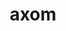 ---
title: "axom"
layout: cache
categories: [package, develop]
meta: {"compilers": ["gcc@11.4.0", "gcc@7.5.0", "intel-oneapi-compilers@2025.1.0"], "num_specs": 94, "num_specs_by_stack": {"e4s": 46, "e4s-neoverse-v2": 15, "e4s-oneapi": 15, "radiuss": 18, "root": 94}, "oss": ["ubuntu18.04", "ubuntu22.04"], "platforms": ["linux"], "stacks": ["e4s", "e4s-neoverse-v2", "e4s-oneapi", "radiuss", "root"], "targets": ["neoverse_v2", "x86_64_v3"], "versions": ["0.10.1"]}
spec_details: [{"compiler": "gcc@7.5.0", "hash": "2fbehtd3fjibqlqtqqp4s4givk77ij2x", "os": "ubuntu18.04", "platform": "linux", "size": "-", "stacks": ["radiuss", "root"], "target": "x86_64_v3", "variants": ["build_system=cmake", "build_type=Release", "+cpp14", "~cuda", "~devtools", "+examples", "+fortran", "generator=make", "+hdf5", "~ipo", "+lua", "~mfem", "+mpi", "~opencascade", "+openmp", "~python", "+raja", "~rocm", "~scr", "+shared", "+tools", "+umpire"], "versions": ["0.10.1"]}, {"compiler": "gcc@7.5.0", "hash": "2mnu3qfjfkk7643oet47jarvqta6ah3r", "os": "ubuntu18.04", "platform": "linux", "size": "-", "stacks": ["radiuss", "root"], "target": "x86_64_v3", "variants": ["build_system=cmake", "build_type=Release", "+cpp14", "~cuda", "~devtools", "+examples", "+fortran", "generator=make", "+hdf5", "~ipo", "+lua", "~mfem", "+mpi", "~opencascade", "+openmp", "~python", "+raja", "~rocm", "~scr", "+shared", "+tools", "+umpire"], "versions": ["0.10.1"]}, {"compiler": "intel-oneapi-compilers@2025.1.0", "hash": "34vjflmdilax7ruujkn27qe2frusowxw", "os": "ubuntu22.04", "platform": "linux", "size": "-", "stacks": ["e4s-oneapi", "root"], "target": "x86_64_v3", "variants": ["build_system=cmake", "build_type=Release", "+cpp14", "~cuda", "~devtools", "+examples", "+fortran", "generator=make", "+hdf5", "~ipo", "+lua", "~mfem", "+mpi", "~opencascade", "+openmp", "~python", "+raja", "~rocm", "~scr", "+shared", "+tools", "+umpire"], "versions": ["0.10.1"]}, {"compiler": "gcc@11.4.0", "hash": "3cgirwonxssx3fw6sltgodnuazgeouks", "os": "ubuntu22.04", "platform": "linux", "size": "-", "stacks": ["e4s-neoverse-v2", "root"], "target": "neoverse_v2", "variants": ["build_system=cmake", "build_type=Release", "+cpp14", "~cuda", "~devtools", "+examples", "+fortran", "generator=make", "+hdf5", "~ipo", "+lua", "~mfem", "+mpi", "~opencascade", "+openmp", "~python", "+raja", "~rocm", "~scr", "+shared", "+tools", "+umpire"], "versions": ["0.10.1"]}, {"compiler": "gcc@11.4.0", "hash": "3ewhjcj6u4cnxtkniowahafwhtxooa4i", "os": "ubuntu22.04", "platform": "linux", "size": "-", "stacks": ["e4s-neoverse-v2", "root"], "target": "neoverse_v2", "variants": ["build_system=cmake", "build_type=Release", "+cpp14", "~cuda", "~devtools", "+examples", "+fortran", "generator=make", "+hdf5", "~ipo", "+lua", "~mfem", "+mpi", "~opencascade", "+openmp", "~python", "+raja", "~rocm", "~scr", "+shared", "+tools", "+umpire"], "versions": ["0.10.1"]}, {"compiler": "gcc@11.4.0", "hash": "3haoyfs636tdbbqncicfwhu4e53s7rpd", "os": "ubuntu22.04", "platform": "linux", "size": "-", "stacks": ["e4s", "root"], "target": "x86_64_v3", "variants": ["build_system=cmake", "build_type=Release", "+cpp14", "+cuda", "cuda_arch:=80", "~devtools", "+examples", "+fortran", "generator=make", "+hdf5", "~ipo", "+lua", "~mfem", "+mpi", "~opencascade", "+openmp", "~python", "+raja", "~rocm", "~scr", "+shared", "+tools", "+umpire"], "versions": ["0.10.1"]}, {"compiler": "gcc@11.4.0", "hash": "3o5qbqqx7nrjuu72bhv46srapq2ivnuh", "os": "ubuntu22.04", "platform": "linux", "size": "-", "stacks": ["e4s", "root"], "target": "x86_64_v3", "variants": ["build_system=cmake", "build_type=Release", "+cpp14", "+cuda", "cuda_arch:=80", "~devtools", "+examples", "+fortran", "generator=make", "+hdf5", "~ipo", "+lua", "~mfem", "+mpi", "~opencascade", "+openmp", "~python", "+raja", "~rocm", "~scr", "+shared", "+tools", "+umpire"], "versions": ["0.10.1"]}, {"compiler": "intel-oneapi-compilers@2025.1.0", "hash": "47mrd6cwfoypnurlscr35kxsxeqpn25r", "os": "ubuntu22.04", "platform": "linux", "size": "-", "stacks": ["e4s-oneapi", "root"], "target": "x86_64_v3", "variants": ["build_system=cmake", "build_type=Release", "+cpp14", "~cuda", "~devtools", "+examples", "+fortran", "generator=make", "+hdf5", "~ipo", "+lua", "~mfem", "+mpi", "~opencascade", "+openmp", "~python", "+raja", "~rocm", "~scr", "+shared", "+tools", "+umpire"], "versions": ["0.10.1"]}, {"compiler": "gcc@11.4.0", "hash": "4dfcmhmthksqmoxe6n5bezpzhhvfcevz", "os": "ubuntu22.04", "platform": "linux", "size": "-", "stacks": ["e4s", "root"], "target": "x86_64_v3", "variants": ["build_system=cmake", "build_type=Release", "+cpp14", "~cuda", "~devtools", "+examples", "+fortran", "generator=make", "+hdf5", "~ipo", "+lua", "~mfem", "+mpi", "~opencascade", "+openmp", "~python", "+raja", "~rocm", "~scr", "+shared", "+tools", "+umpire"], "versions": ["0.10.1"]}, {"compiler": "gcc@11.4.0", "hash": "4uz6g2uumshon25h7dmktwnnbxqov262", "os": "ubuntu22.04", "platform": "linux", "size": "-", "stacks": ["e4s-neoverse-v2", "root"], "target": "neoverse_v2", "variants": ["build_system=cmake", "build_type=Release", "+cpp14", "~cuda", "~devtools", "+examples", "+fortran", "generator=make", "+hdf5", "~ipo", "+lua", "~mfem", "+mpi", "~opencascade", "+openmp", "~python", "+raja", "~rocm", "~scr", "+shared", "+tools", "+umpire"], "versions": ["0.10.1"]}, {"compiler": "gcc@11.4.0", "hash": "4ypyjgr6mocgnnunetj5xhkd2h2ibef3", "os": "ubuntu22.04", "platform": "linux", "size": "-", "stacks": ["e4s", "root"], "target": "x86_64_v3", "variants": ["build_system=cmake", "build_type=Release", "+cpp14", "~cuda", "~devtools", "+examples", "+fortran", "generator=make", "+hdf5", "~ipo", "+lua", "~mfem", "+mpi", "~opencascade", "+openmp", "~python", "+raja", "~rocm", "~scr", "+shared", "+tools", "+umpire"], "versions": ["0.10.1"]}, {"compiler": "intel-oneapi-compilers@2025.1.0", "hash": "56vvs4q2k545orpfdvr2vlnjc4gc4uhk", "os": "ubuntu22.04", "platform": "linux", "size": "-", "stacks": ["e4s-oneapi", "root"], "target": "x86_64_v3", "variants": ["build_system=cmake", "build_type=Release", "+cpp14", "~cuda", "~devtools", "+examples", "+fortran", "generator=make", "+hdf5", "~ipo", "+lua", "~mfem", "+mpi", "~opencascade", "+openmp", "~python", "+raja", "~rocm", "~scr", "+shared", "+tools", "+umpire"], "versions": ["0.10.1"]}, {"compiler": "intel-oneapi-compilers@2025.1.0", "hash": "5ce2vreaspj2qotkhsohxfsejwibdhws", "os": "ubuntu22.04", "platform": "linux", "size": "-", "stacks": ["e4s-oneapi", "root"], "target": "x86_64_v3", "variants": ["build_system=cmake", "build_type=Release", "+cpp14", "~cuda", "~devtools", "+examples", "+fortran", "generator=make", "+hdf5", "~ipo", "+lua", "~mfem", "+mpi", "~opencascade", "+openmp", "~python", "+raja", "~rocm", "~scr", "+shared", "+tools", "+umpire"], "versions": ["0.10.1"]}, {"compiler": "gcc@7.5.0", "hash": "65p7owwf57j3cbexdcyfqugjipvsmrfp", "os": "ubuntu18.04", "platform": "linux", "size": "-", "stacks": ["radiuss", "root"], "target": "x86_64_v3", "variants": ["build_system=cmake", "build_type=Release", "+cpp14", "~cuda", "~devtools", "+examples", "+fortran", "generator=make", "+hdf5", "~ipo", "+lua", "~mfem", "+mpi", "~opencascade", "+openmp", "~python", "+raja", "~rocm", "~scr", "+shared", "+tools", "+umpire"], "versions": ["0.10.1"]}, {"compiler": "gcc@11.4.0", "hash": "6dxjbrwbt34fokltcq27nw64sqfjjlv3", "os": "ubuntu22.04", "platform": "linux", "size": "-", "stacks": ["e4s", "root"], "target": "x86_64_v3", "variants": ["build_system=cmake", "build_type=Release", "+cpp14", "+cuda", "cuda_arch:=80", "~devtools", "+examples", "+fortran", "generator=make", "+hdf5", "~ipo", "+lua", "~mfem", "+mpi", "~opencascade", "+openmp", "~python", "+raja", "~rocm", "~scr", "+shared", "+tools", "+umpire"], "versions": ["0.10.1"]}, {"compiler": "gcc@11.4.0", "hash": "7bislxcbmxtexzwmjgknkesirqpahgov", "os": "ubuntu22.04", "platform": "linux", "size": "-", "stacks": ["e4s", "root"], "target": "x86_64_v3", "variants": ["build_system=cmake", "build_type=Release", "+cpp14", "+cuda", "cuda_arch:=90", "~devtools", "+examples", "+fortran", "generator=make", "+hdf5", "~ipo", "+lua", "~mfem", "+mpi", "~opencascade", "+openmp", "~python", "+raja", "~rocm", "~scr", "+shared", "+tools", "+umpire"], "versions": ["0.10.1"]}, {"compiler": "intel-oneapi-compilers@2025.1.0", "hash": "7br2jgc6r4euusjrs2cjqcq22swkhsbc", "os": "ubuntu22.04", "platform": "linux", "size": "-", "stacks": ["e4s-oneapi", "root"], "target": "x86_64_v3", "variants": ["build_system=cmake", "build_type=Release", "+cpp14", "~cuda", "~devtools", "+examples", "+fortran", "generator=make", "+hdf5", "~ipo", "+lua", "~mfem", "+mpi", "~opencascade", "+openmp", "~python", "+raja", "~rocm", "~scr", "+shared", "+tools", "+umpire"], "versions": ["0.10.1"]}, {"compiler": "gcc@11.4.0", "hash": "7wreugvkq2eetpthjrvwnjlnrb62k6sh", "os": "ubuntu22.04", "platform": "linux", "size": "-", "stacks": ["e4s", "root"], "target": "x86_64_v3", "variants": ["build_system=cmake", "build_type=Release", "+cpp14", "+cuda", "cuda_arch:=90", "~devtools", "+examples", "+fortran", "generator=make", "+hdf5", "~ipo", "+lua", "~mfem", "+mpi", "~opencascade", "+openmp", "~python", "+raja", "~rocm", "~scr", "+shared", "+tools", "+umpire"], "versions": ["0.10.1"]}, {"compiler": "gcc@11.4.0", "hash": "adchzr6eyjyv6wj6sv4n4pide2mzrs35", "os": "ubuntu22.04", "platform": "linux", "size": "-", "stacks": ["e4s", "root"], "target": "x86_64_v3", "variants": ["build_system=cmake", "build_type=Release", "+cpp14", "+cuda", "cuda_arch:=90", "~devtools", "+examples", "+fortran", "generator=make", "+hdf5", "~ipo", "+lua", "~mfem", "+mpi", "~opencascade", "+openmp", "~python", "+raja", "~rocm", "~scr", "+shared", "+tools", "+umpire"], "versions": ["0.10.1"]}, {"compiler": "intel-oneapi-compilers@2025.1.0", "hash": "ajqeh2l2qw3fmbw7xwtqjou65swx3epc", "os": "ubuntu22.04", "platform": "linux", "size": "-", "stacks": ["e4s-oneapi", "root"], "target": "x86_64_v3", "variants": ["build_system=cmake", "build_type=Release", "+cpp14", "~cuda", "~devtools", "+examples", "+fortran", "generator=make", "+hdf5", "~ipo", "+lua", "~mfem", "+mpi", "~opencascade", "+openmp", "~python", "+raja", "~rocm", "~scr", "+shared", "+tools", "+umpire"], "versions": ["0.10.1"]}, {"compiler": "gcc@11.4.0", "hash": "amwbli7mtvdfo7zpssw2ptzfvkuncdce", "os": "ubuntu22.04", "platform": "linux", "size": "-", "stacks": ["e4s", "root"], "target": "x86_64_v3", "variants": ["build_system=cmake", "build_type=Release", "+cpp14", "+cuda", "cuda_arch:=80", "~devtools", "+examples", "+fortran", "generator=make", "+hdf5", "~ipo", "+lua", "~mfem", "+mpi", "~opencascade", "+openmp", "~python", "+raja", "~rocm", "~scr", "+shared", "+tools", "+umpire"], "versions": ["0.10.1"]}, {"compiler": "gcc@7.5.0", "hash": "aprzriecfmx5qqp5vllu6khasyb6wuam", "os": "ubuntu18.04", "platform": "linux", "size": "-", "stacks": ["radiuss", "root"], "target": "x86_64_v3", "variants": ["build_system=cmake", "build_type=Release", "+cpp14", "~cuda", "~devtools", "+examples", "+fortran", "generator=make", "+hdf5", "~ipo", "+lua", "~mfem", "+mpi", "~opencascade", "+openmp", "~python", "+raja", "~rocm", "~scr", "+shared", "+tools", "+umpire"], "versions": ["0.10.1"]}, {"compiler": "gcc@11.4.0", "hash": "b234mcjsup6iijq3nkapdfradkgoj5bn", "os": "ubuntu22.04", "platform": "linux", "size": "-", "stacks": ["e4s", "root"], "target": "x86_64_v3", "variants": ["build_system=cmake", "build_type=Release", "+cpp14", "+cuda", "cuda_arch:=80", "~devtools", "+examples", "+fortran", "generator=make", "+hdf5", "~ipo", "+lua", "~mfem", "+mpi", "~opencascade", "+openmp", "~python", "+raja", "~rocm", "~scr", "+shared", "+tools", "+umpire"], "versions": ["0.10.1"]}, {"compiler": "intel-oneapi-compilers@2025.1.0", "hash": "c2axygbjdh7qpzn2bivpojwmh2nwaaaq", "os": "ubuntu22.04", "platform": "linux", "size": "-", "stacks": ["e4s-oneapi", "root"], "target": "x86_64_v3", "variants": ["build_system=cmake", "build_type=Release", "+cpp14", "~cuda", "~devtools", "+examples", "+fortran", "generator=make", "+hdf5", "~ipo", "+lua", "~mfem", "+mpi", "~opencascade", "+openmp", "~python", "+raja", "~rocm", "~scr", "+shared", "+tools", "+umpire"], "versions": ["0.10.1"]}, {"compiler": "gcc@11.4.0", "hash": "c2fmwgitqa24wo4mo4tkn6r7q54zhfib", "os": "ubuntu22.04", "platform": "linux", "size": "-", "stacks": ["e4s-neoverse-v2", "root"], "target": "neoverse_v2", "variants": ["build_system=cmake", "build_type=Release", "+cpp14", "~cuda", "~devtools", "+examples", "+fortran", "generator=make", "+hdf5", "~ipo", "+lua", "~mfem", "+mpi", "~opencascade", "+openmp", "~python", "+raja", "~rocm", "~scr", "+shared", "+tools", "+umpire"], "versions": ["0.10.1"]}, {"compiler": "gcc@7.5.0", "hash": "cta7gmhlbxlv2gxnywiok7l7md4tf6sc", "os": "ubuntu18.04", "platform": "linux", "size": "-", "stacks": ["radiuss", "root"], "target": "x86_64_v3", "variants": ["build_system=cmake", "build_type=Release", "+cpp14", "~cuda", "~devtools", "+examples", "+fortran", "generator=make", "+hdf5", "~ipo", "+lua", "~mfem", "+mpi", "~opencascade", "+openmp", "~python", "+raja", "~rocm", "~scr", "+shared", "+tools", "+umpire"], "versions": ["0.10.1"]}, {"compiler": "intel-oneapi-compilers@2025.1.0", "hash": "cxohjskff2sd7x7n2so2iyuu2g6lnsrc", "os": "ubuntu22.04", "platform": "linux", "size": "-", "stacks": ["e4s-oneapi", "root"], "target": "x86_64_v3", "variants": ["build_system=cmake", "build_type=Release", "+cpp14", "~cuda", "~devtools", "+examples", "+fortran", "generator=make", "+hdf5", "~ipo", "+lua", "~mfem", "+mpi", "~opencascade", "+openmp", "~python", "+raja", "~rocm", "~scr", "+shared", "+tools", "+umpire"], "versions": ["0.10.1"]}, {"compiler": "gcc@11.4.0", "hash": "dn76s3ekppolu3pzunu2slm3whx3wwgz", "os": "ubuntu22.04", "platform": "linux", "size": "-", "stacks": ["e4s-neoverse-v2", "root"], "target": "neoverse_v2", "variants": ["build_system=cmake", "build_type=Release", "+cpp14", "~cuda", "~devtools", "+examples", "+fortran", "generator=make", "+hdf5", "~ipo", "+lua", "~mfem", "+mpi", "~opencascade", "+openmp", "~python", "+raja", "~rocm", "~scr", "+shared", "+tools", "+umpire"], "versions": ["0.10.1"]}, {"compiler": "intel-oneapi-compilers@2025.1.0", "hash": "eafysiv6ennfnxbgsq3es5ieqxjsope6", "os": "ubuntu22.04", "platform": "linux", "size": "-", "stacks": ["e4s-oneapi", "root"], "target": "x86_64_v3", "variants": ["build_system=cmake", "build_type=Release", "+cpp14", "~cuda", "~devtools", "+examples", "+fortran", "generator=make", "+hdf5", "~ipo", "+lua", "~mfem", "+mpi", "~opencascade", "+openmp", "~python", "+raja", "~rocm", "~scr", "+shared", "+tools", "+umpire"], "versions": ["0.10.1"]}, {"compiler": "gcc@11.4.0", "hash": "ee4n2hbevcmrqgkgqycrdxpyevjsdfyc", "os": "ubuntu22.04", "platform": "linux", "size": "-", "stacks": ["e4s", "root"], "target": "x86_64_v3", "variants": ["build_system=cmake", "build_type=Release", "+cpp14", "+cuda", "cuda_arch:=80", "~devtools", "+examples", "+fortran", "generator=make", "+hdf5", "~ipo", "+lua", "~mfem", "+mpi", "~opencascade", "+openmp", "~python", "+raja", "~rocm", "~scr", "+shared", "+tools", "+umpire"], "versions": ["0.10.1"]}, {"compiler": "gcc@11.4.0", "hash": "efcd43b256w4l4nwdajbx7oxy32kn33f", "os": "ubuntu22.04", "platform": "linux", "size": "-", "stacks": ["e4s-neoverse-v2", "root"], "target": "neoverse_v2", "variants": ["build_system=cmake", "build_type=Release", "+cpp14", "~cuda", "~devtools", "+examples", "+fortran", "generator=make", "+hdf5", "~ipo", "+lua", "~mfem", "+mpi", "~opencascade", "+openmp", "~python", "+raja", "~rocm", "~scr", "+shared", "+tools", "+umpire"], "versions": ["0.10.1"]}, {"compiler": "gcc@11.4.0", "hash": "eiepuddl3xmjry2pst25fl24spussone", "os": "ubuntu22.04", "platform": "linux", "size": "-", "stacks": ["e4s", "root"], "target": "x86_64_v3", "variants": ["build_system=cmake", "build_type=Release", "+cpp14", "+cuda", "cuda_arch:=90", "~devtools", "+examples", "+fortran", "generator=make", "+hdf5", "~ipo", "+lua", "~mfem", "+mpi", "~opencascade", "+openmp", "~python", "+raja", "~rocm", "~scr", "+shared", "+tools", "+umpire"], "versions": ["0.10.1"]}, {"compiler": "gcc@11.4.0", "hash": "ev5jaewuyzmfomkkuatnpwzxj2hxsdnn", "os": "ubuntu22.04", "platform": "linux", "size": "-", "stacks": ["e4s", "root"], "target": "x86_64_v3", "variants": ["build_system=cmake", "build_type=Release", "+cpp14", "+cuda", "cuda_arch:=80", "~devtools", "+examples", "+fortran", "generator=make", "+hdf5", "~ipo", "+lua", "~mfem", "+mpi", "~opencascade", "+openmp", "~python", "+raja", "~rocm", "~scr", "+shared", "+tools", "+umpire"], "versions": ["0.10.1"]}, {"compiler": "gcc@11.4.0", "hash": "ez6xxxvym2gmqly3opvrpxzolmb5yh6b", "os": "ubuntu22.04", "platform": "linux", "size": "-", "stacks": ["e4s", "root"], "target": "x86_64_v3", "variants": ["build_system=cmake", "build_type=Release", "+cpp14", "~cuda", "~devtools", "+examples", "+fortran", "generator=make", "+hdf5", "~ipo", "+lua", "~mfem", "+mpi", "~opencascade", "+openmp", "~python", "+raja", "~rocm", "~scr", "+shared", "+tools", "+umpire"], "versions": ["0.10.1"]}, {"compiler": "gcc@7.5.0", "hash": "fc3p5xwjiwbyk6gtkdjjfkco3ixxxrkn", "os": "ubuntu18.04", "platform": "linux", "size": "-", "stacks": ["radiuss", "root"], "target": "x86_64_v3", "variants": ["build_system=cmake", "build_type=Release", "+cpp14", "~cuda", "~devtools", "+examples", "+fortran", "generator=make", "+hdf5", "~ipo", "+lua", "~mfem", "+mpi", "~opencascade", "+openmp", "~python", "+raja", "~rocm", "~scr", "+shared", "+tools", "+umpire"], "versions": ["0.10.1"]}, {"compiler": "gcc@11.4.0", "hash": "fkwuveuxu4krcerxcgstx77rbryfcb2j", "os": "ubuntu22.04", "platform": "linux", "size": "-", "stacks": ["e4s", "root"], "target": "x86_64_v3", "variants": ["build_system=cmake", "build_type=Release", "+cpp14", "~cuda", "~devtools", "+examples", "+fortran", "generator=make", "+hdf5", "~ipo", "+lua", "~mfem", "+mpi", "~opencascade", "+openmp", "~python", "+raja", "~rocm", "~scr", "+shared", "+tools", "+umpire"], "versions": ["0.10.1"]}, {"compiler": "gcc@11.4.0", "hash": "fwo3hpykthoqsff3ji2xeydstaw7nw67", "os": "ubuntu22.04", "platform": "linux", "size": "-", "stacks": ["e4s", "root"], "target": "x86_64_v3", "variants": ["build_system=cmake", "build_type=Release", "+cpp14", "+cuda", "cuda_arch:=90", "~devtools", "+examples", "+fortran", "generator=make", "+hdf5", "~ipo", "+lua", "~mfem", "+mpi", "~opencascade", "+openmp", "~python", "+raja", "~rocm", "~scr", "+shared", "+tools", "+umpire"], "versions": ["0.10.1"]}, {"compiler": "gcc@11.4.0", "hash": "fwzevgamponctaee3vsypyiziiofv7xj", "os": "ubuntu22.04", "platform": "linux", "size": "-", "stacks": ["e4s", "root"], "target": "x86_64_v3", "variants": ["build_system=cmake", "build_type=Release", "+cpp14", "~cuda", "~devtools", "+examples", "+fortran", "generator=make", "+hdf5", "~ipo", "+lua", "~mfem", "+mpi", "~opencascade", "+openmp", "~python", "+raja", "~rocm", "~scr", "+shared", "+tools", "+umpire"], "versions": ["0.10.1"]}, {"compiler": "gcc@11.4.0", "hash": "garh7npkdxv6upcqjv7o2tnij6ugyuuu", "os": "ubuntu22.04", "platform": "linux", "size": "-", "stacks": ["e4s", "root"], "target": "x86_64_v3", "variants": ["build_system=cmake", "build_type=Release", "+cpp14", "+cuda", "cuda_arch:=80", "~devtools", "+examples", "+fortran", "generator=make", "+hdf5", "~ipo", "+lua", "~mfem", "+mpi", "~opencascade", "+openmp", "~python", "+raja", "~rocm", "~scr", "+shared", "+tools", "+umpire"], "versions": ["0.10.1"]}, {"compiler": "gcc@11.4.0", "hash": "gbcvjz62p36xf5fhkwtkczhcccderyuh", "os": "ubuntu22.04", "platform": "linux", "size": "-", "stacks": ["e4s", "root"], "target": "x86_64_v3", "variants": ["build_system=cmake", "build_type=Release", "+cpp14", "+cuda", "cuda_arch:=80", "~devtools", "+examples", "+fortran", "generator=make", "+hdf5", "~ipo", "+lua", "~mfem", "+mpi", "~opencascade", "+openmp", "~python", "+raja", "~rocm", "~scr", "+shared", "+tools", "+umpire"], "versions": ["0.10.1"]}, {"compiler": "intel-oneapi-compilers@2025.1.0", "hash": "gd2qkfcxdp7an7jbwug4v2bhlq7tjzqt", "os": "ubuntu22.04", "platform": "linux", "size": "-", "stacks": ["e4s-oneapi", "root"], "target": "x86_64_v3", "variants": ["build_system=cmake", "build_type=Release", "+cpp14", "~cuda", "~devtools", "+examples", "+fortran", "generator=make", "+hdf5", "~ipo", "+lua", "~mfem", "+mpi", "~opencascade", "+openmp", "~python", "+raja", "~rocm", "~scr", "+shared", "+tools", "+umpire"], "versions": ["0.10.1"]}, {"compiler": "gcc@7.5.0", "hash": "h2sp27m3nxvpjjft726xhlmdiqzzk4lv", "os": "ubuntu18.04", "platform": "linux", "size": "-", "stacks": ["radiuss", "root"], "target": "x86_64_v3", "variants": ["build_system=cmake", "build_type=Release", "+cpp14", "~cuda", "~devtools", "+examples", "+fortran", "generator=make", "+hdf5", "~ipo", "+lua", "~mfem", "+mpi", "~opencascade", "+openmp", "~python", "+raja", "~rocm", "~scr", "+shared", "+tools", "+umpire"], "versions": ["0.10.1"]}, {"compiler": "gcc@11.4.0", "hash": "h6vjnc5vupjo5b3xfyeuttlw5ediwnyb", "os": "ubuntu22.04", "platform": "linux", "size": "-", "stacks": ["e4s", "root"], "target": "x86_64_v3", "variants": ["build_system=cmake", "build_type=Release", "+cpp14", "+cuda", "cuda_arch:=80", "~devtools", "+examples", "+fortran", "generator=make", "+hdf5", "~ipo", "+lua", "~mfem", "+mpi", "~opencascade", "+openmp", "~python", "+raja", "~rocm", "~scr", "+shared", "+tools", "+umpire"], "versions": ["0.10.1"]}, {"compiler": "gcc@11.4.0", "hash": "hblw5l4pjvt6ovmrvhysun7xdkysigkv", "os": "ubuntu22.04", "platform": "linux", "size": "-", "stacks": ["e4s", "root"], "target": "x86_64_v3", "variants": ["build_system=cmake", "build_type=Release", "+cpp14", "~cuda", "~devtools", "+examples", "+fortran", "generator=make", "+hdf5", "~ipo", "+lua", "~mfem", "+mpi", "~opencascade", "+openmp", "~python", "+raja", "~rocm", "~scr", "+shared", "+tools", "+umpire"], "versions": ["0.10.1"]}, {"compiler": "gcc@11.4.0", "hash": "ir2r6csgcyrcnlmgpv3x774xbv2qksqj", "os": "ubuntu22.04", "platform": "linux", "size": "-", "stacks": ["e4s", "root"], "target": "x86_64_v3", "variants": ["build_system=cmake", "build_type=Release", "+cpp14", "+cuda", "cuda_arch:=90", "~devtools", "+examples", "+fortran", "generator=make", "+hdf5", "~ipo", "+lua", "~mfem", "+mpi", "~opencascade", "+openmp", "~python", "+raja", "~rocm", "~scr", "+shared", "+tools", "+umpire"], "versions": ["0.10.1"]}, {"compiler": "gcc@11.4.0", "hash": "isvxw52iowsnz2fbnsu7vp6sjggldry3", "os": "ubuntu22.04", "platform": "linux", "size": "-", "stacks": ["e4s-neoverse-v2", "root"], "target": "neoverse_v2", "variants": ["build_system=cmake", "build_type=Release", "+cpp14", "~cuda", "~devtools", "+examples", "+fortran", "generator=make", "+hdf5", "~ipo", "+lua", "~mfem", "+mpi", "~opencascade", "+openmp", "~python", "+raja", "~rocm", "~scr", "+shared", "+tools", "+umpire"], "versions": ["0.10.1"]}, {"compiler": "gcc@7.5.0", "hash": "j3hepz33n4mbm6wzg4uawdkj3fcd3nfh", "os": "ubuntu18.04", "platform": "linux", "size": "-", "stacks": ["radiuss", "root"], "target": "x86_64_v3", "variants": ["build_system=cmake", "build_type=Release", "+cpp14", "~cuda", "~devtools", "+examples", "+fortran", "generator=make", "+hdf5", "~ipo", "+lua", "~mfem", "+mpi", "~opencascade", "+openmp", "~python", "+raja", "~rocm", "~scr", "+shared", "+tools", "+umpire"], "versions": ["0.10.1"]}, {"compiler": "gcc@11.4.0", "hash": "jcigztok5bzrxtifok3idautdbs33srb", "os": "ubuntu22.04", "platform": "linux", "size": "-", "stacks": ["e4s", "root"], "target": "x86_64_v3", "variants": ["build_system=cmake", "build_type=Release", "+cpp14", "+cuda", "cuda_arch:=90", "~devtools", "+examples", "+fortran", "generator=make", "+hdf5", "~ipo", "+lua", "~mfem", "+mpi", "~opencascade", "+openmp", "~python", "+raja", "~rocm", "~scr", "+shared", "+tools", "+umpire"], "versions": ["0.10.1"]}, {"compiler": "gcc@7.5.0", "hash": "kjeoeulhf6bxboqc3xbdg7bi6qpy36rk", "os": "ubuntu18.04", "platform": "linux", "size": "-", "stacks": ["radiuss", "root"], "target": "x86_64_v3", "variants": ["build_system=cmake", "build_type=Release", "+cpp14", "~cuda", "~devtools", "+examples", "+fortran", "generator=make", "+hdf5", "~ipo", "+lua", "~mfem", "+mpi", "~opencascade", "+openmp", "~python", "+raja", "~rocm", "~scr", "+shared", "+tools", "+umpire"], "versions": ["0.10.1"]}, {"compiler": "gcc@11.4.0", "hash": "kpr6xgoj475fhnl37lhexxkhy23fikfn", "os": "ubuntu22.04", "platform": "linux", "size": "-", "stacks": ["e4s", "root"], "target": "x86_64_v3", "variants": ["build_system=cmake", "build_type=Release", "+cpp14", "~cuda", "~devtools", "+examples", "+fortran", "generator=make", "+hdf5", "~ipo", "+lua", "~mfem", "+mpi", "~opencascade", "+openmp", "~python", "+raja", "~rocm", "~scr", "+shared", "+tools", "+umpire"], "versions": ["0.10.1"]}, {"compiler": "gcc@11.4.0", "hash": "krwv54myjiaoyutspyy3tyhwsjjcsh5l", "os": "ubuntu22.04", "platform": "linux", "size": "-", "stacks": ["e4s", "root"], "target": "x86_64_v3", "variants": ["build_system=cmake", "build_type=Release", "+cpp14", "+cuda", "cuda_arch:=80", "~devtools", "+examples", "+fortran", "generator=make", "+hdf5", "~ipo", "+lua", "~mfem", "+mpi", "~opencascade", "+openmp", "~python", "+raja", "~rocm", "~scr", "+shared", "+tools", "+umpire"], "versions": ["0.10.1"]}, {"compiler": "gcc@7.5.0", "hash": "kw3olxzykitfpkwi2b7qi2rdmtsvshx4", "os": "ubuntu18.04", "platform": "linux", "size": "-", "stacks": ["radiuss", "root"], "target": "x86_64_v3", "variants": ["build_system=cmake", "build_type=Release", "+cpp14", "~cuda", "~devtools", "+examples", "+fortran", "generator=make", "+hdf5", "~ipo", "+lua", "~mfem", "+mpi", "~opencascade", "+openmp", "~python", "+raja", "~rocm", "~scr", "+shared", "+tools", "+umpire"], "versions": ["0.10.1"]}, {"compiler": "gcc@11.4.0", "hash": "ky2t2pbbsrd5eld46t2krt3ddybvbyfc", "os": "ubuntu22.04", "platform": "linux", "size": "-", "stacks": ["e4s", "root"], "target": "x86_64_v3", "variants": ["build_system=cmake", "build_type=Release", "+cpp14", "+cuda", "cuda_arch:=80", "~devtools", "+examples", "+fortran", "generator=make", "+hdf5", "~ipo", "+lua", "~mfem", "+mpi", "~opencascade", "+openmp", "~python", "+raja", "~rocm", "~scr", "+shared", "+tools", "+umpire"], "versions": ["0.10.1"]}, {"compiler": "gcc@7.5.0", "hash": "l7buts3k4tp7yc2vs62wt5bqltyl7dmi", "os": "ubuntu18.04", "platform": "linux", "size": "-", "stacks": ["radiuss", "root"], "target": "x86_64_v3", "variants": ["build_system=cmake", "build_type=Release", "+cpp14", "~cuda", "~devtools", "+examples", "+fortran", "generator=make", "+hdf5", "~ipo", "+lua", "~mfem", "+mpi", "~opencascade", "+openmp", "~python", "+raja", "~rocm", "~scr", "+shared", "+tools", "+umpire"], "versions": ["0.10.1"]}, {"compiler": "gcc@11.4.0", "hash": "let2hoebiltivwh3exksl5nrvwm674tn", "os": "ubuntu22.04", "platform": "linux", "size": "-", "stacks": ["e4s-neoverse-v2", "root"], "target": "neoverse_v2", "variants": ["build_system=cmake", "build_type=Release", "+cpp14", "~cuda", "~devtools", "+examples", "+fortran", "generator=make", "+hdf5", "~ipo", "+lua", "~mfem", "+mpi", "~opencascade", "+openmp", "~python", "+raja", "~rocm", "~scr", "+shared", "+tools", "+umpire"], "versions": ["0.10.1"]}, {"compiler": "intel-oneapi-compilers@2025.1.0", "hash": "mseeizi7wanxeu7vxeznciogxre4bhdf", "os": "ubuntu22.04", "platform": "linux", "size": "-", "stacks": ["e4s-oneapi", "root"], "target": "x86_64_v3", "variants": ["build_system=cmake", "build_type=Release", "+cpp14", "~cuda", "~devtools", "+examples", "+fortran", "generator=make", "+hdf5", "~ipo", "+lua", "~mfem", "+mpi", "~opencascade", "+openmp", "~python", "+raja", "~rocm", "~scr", "+shared", "+tools", "+umpire"], "versions": ["0.10.1"]}, {"compiler": "gcc@11.4.0", "hash": "mwvcpedlczgbqs5tuezbosothi2f7ec6", "os": "ubuntu22.04", "platform": "linux", "size": "-", "stacks": ["e4s", "root"], "target": "x86_64_v3", "variants": ["build_system=cmake", "build_type=Release", "+cpp14", "~cuda", "~devtools", "+examples", "+fortran", "generator=make", "+hdf5", "~ipo", "+lua", "~mfem", "+mpi", "~opencascade", "+openmp", "~python", "+raja", "~rocm", "~scr", "+shared", "+tools", "+umpire"], "versions": ["0.10.1"]}, {"compiler": "gcc@11.4.0", "hash": "nijfbwihxw4zfjorcot4bveykhwjzidi", "os": "ubuntu22.04", "platform": "linux", "size": "-", "stacks": ["e4s", "root"], "target": "x86_64_v3", "variants": ["build_system=cmake", "build_type=Release", "+cpp14", "~cuda", "~devtools", "+examples", "+fortran", "generator=make", "+hdf5", "~ipo", "+lua", "~mfem", "+mpi", "~opencascade", "+openmp", "~python", "+raja", "~rocm", "~scr", "+shared", "+tools", "+umpire"], "versions": ["0.10.1"]}, {"compiler": "gcc@11.4.0", "hash": "nnenlt6vz6zeezbm3f7vnbr2tqrybykc", "os": "ubuntu22.04", "platform": "linux", "size": "-", "stacks": ["e4s", "root"], "target": "x86_64_v3", "variants": ["build_system=cmake", "build_type=Release", "+cpp14", "~cuda", "~devtools", "+examples", "+fortran", "generator=make", "+hdf5", "~ipo", "+lua", "~mfem", "+mpi", "~opencascade", "+openmp", "~python", "+raja", "~rocm", "~scr", "+shared", "+tools", "+umpire"], "versions": ["0.10.1"]}, {"compiler": "gcc@7.5.0", "hash": "nvojcb7dpen5ppu72vtbc2vgf2qandem", "os": "ubuntu18.04", "platform": "linux", "size": "-", "stacks": ["radiuss", "root"], "target": "x86_64_v3", "variants": ["build_system=cmake", "build_type=Release", "+cpp14", "~cuda", "~devtools", "+examples", "+fortran", "generator=make", "+hdf5", "~ipo", "+lua", "~mfem", "+mpi", "~opencascade", "+openmp", "~python", "+raja", "~rocm", "~scr", "+shared", "+tools", "+umpire"], "versions": ["0.10.1"]}, {"compiler": "gcc@11.4.0", "hash": "ny5hmfxhil6x6mql5cinkg5oxjqm5ogl", "os": "ubuntu22.04", "platform": "linux", "size": "-", "stacks": ["e4s", "root"], "target": "x86_64_v3", "variants": ["build_system=cmake", "build_type=Release", "+cpp14", "+cuda", "cuda_arch:=90", "~devtools", "+examples", "+fortran", "generator=make", "+hdf5", "~ipo", "+lua", "~mfem", "+mpi", "~opencascade", "+openmp", "~python", "+raja", "~rocm", "~scr", "+shared", "+tools", "+umpire"], "versions": ["0.10.1"]}, {"compiler": "gcc@11.4.0", "hash": "orayeu7rxnsv6e7suiy3bcqfsnfctzf5", "os": "ubuntu22.04", "platform": "linux", "size": "-", "stacks": ["e4s", "root"], "target": "x86_64_v3", "variants": ["build_system=cmake", "build_type=Release", "+cpp14", "+cuda", "cuda_arch:=80", "~devtools", "+examples", "+fortran", "generator=make", "+hdf5", "~ipo", "+lua", "~mfem", "+mpi", "~opencascade", "+openmp", "~python", "+raja", "~rocm", "~scr", "+shared", "+tools", "+umpire"], "versions": ["0.10.1"]}, {"compiler": "gcc@11.4.0", "hash": "otd5bert5jrzlkkhxs6bxqg75y65ft3j", "os": "ubuntu22.04", "platform": "linux", "size": "-", "stacks": ["e4s", "root"], "target": "x86_64_v3", "variants": ["build_system=cmake", "build_type=Release", "+cpp14", "+cuda", "cuda_arch:=90", "~devtools", "+examples", "+fortran", "generator=make", "+hdf5", "~ipo", "+lua", "~mfem", "+mpi", "~opencascade", "+openmp", "~python", "+raja", "~rocm", "~scr", "+shared", "+tools", "+umpire"], "versions": ["0.10.1"]}, {"compiler": "gcc@11.4.0", "hash": "p4jgdrlhu7jkmhorimhfpvuekgtwldtn", "os": "ubuntu22.04", "platform": "linux", "size": "-", "stacks": ["e4s", "root"], "target": "x86_64_v3", "variants": ["build_system=cmake", "build_type=Release", "+cpp14", "+cuda", "cuda_arch:=90", "~devtools", "+examples", "+fortran", "generator=make", "+hdf5", "~ipo", "+lua", "~mfem", "+mpi", "~opencascade", "+openmp", "~python", "+raja", "~rocm", "~scr", "+shared", "+tools", "+umpire"], "versions": ["0.10.1"]}, {"compiler": "gcc@7.5.0", "hash": "p5xi4olyr5sgv2ycwcxdchumpsdx2kln", "os": "ubuntu18.04", "platform": "linux", "size": "-", "stacks": ["radiuss", "root"], "target": "x86_64_v3", "variants": ["build_system=cmake", "build_type=Release", "+cpp14", "~cuda", "~devtools", "+examples", "+fortran", "generator=make", "+hdf5", "~ipo", "+lua", "~mfem", "+mpi", "~opencascade", "+openmp", "~python", "+raja", "~rocm", "~scr", "+shared", "+tools", "+umpire"], "versions": ["0.10.1"]}, {"compiler": "gcc@11.4.0", "hash": "piahcelg7luvoj255bmgkbfnula5jwac", "os": "ubuntu22.04", "platform": "linux", "size": "-", "stacks": ["e4s", "root"], "target": "x86_64_v3", "variants": ["build_system=cmake", "build_type=Release", "+cpp14", "+cuda", "cuda_arch:=90", "~devtools", "+examples", "+fortran", "generator=make", "+hdf5", "~ipo", "+lua", "~mfem", "+mpi", "~opencascade", "+openmp", "~python", "+raja", "~rocm", "~scr", "+shared", "+tools", "+umpire"], "versions": ["0.10.1"]}, {"compiler": "gcc@11.4.0", "hash": "psorslzav4ypzsxiotccsmgpstxa6xca", "os": "ubuntu22.04", "platform": "linux", "size": "-", "stacks": ["e4s-neoverse-v2", "root"], "target": "neoverse_v2", "variants": ["build_system=cmake", "build_type=Release", "+cpp14", "~cuda", "~devtools", "+examples", "+fortran", "generator=make", "+hdf5", "~ipo", "+lua", "~mfem", "+mpi", "~opencascade", "+openmp", "~python", "+raja", "~rocm", "~scr", "+shared", "+tools", "+umpire"], "versions": ["0.10.1"]}, {"compiler": "gcc@11.4.0", "hash": "psss4g56pqfnwev7vhz6ojcjewvnlokq", "os": "ubuntu22.04", "platform": "linux", "size": "-", "stacks": ["e4s", "root"], "target": "x86_64_v3", "variants": ["build_system=cmake", "build_type=Release", "+cpp14", "+cuda", "cuda_arch:=90", "~devtools", "+examples", "+fortran", "generator=make", "+hdf5", "~ipo", "+lua", "~mfem", "+mpi", "~opencascade", "+openmp", "~python", "+raja", "~rocm", "~scr", "+shared", "+tools", "+umpire"], "versions": ["0.10.1"]}, {"compiler": "gcc@11.4.0", "hash": "qjpac3gpimj3oymabmik3dwiijjyontz", "os": "ubuntu22.04", "platform": "linux", "size": "-", "stacks": ["e4s", "root"], "target": "x86_64_v3", "variants": ["build_system=cmake", "build_type=Release", "+cpp14", "+cuda", "cuda_arch:=80", "~devtools", "+examples", "+fortran", "generator=make", "+hdf5", "~ipo", "+lua", "~mfem", "+mpi", "~opencascade", "+openmp", "~python", "+raja", "~rocm", "~scr", "+shared", "+tools", "+umpire"], "versions": ["0.10.1"]}, {"compiler": "gcc@11.4.0", "hash": "qm2yephah6ckcdt2owbdfscqxl75n5xh", "os": "ubuntu22.04", "platform": "linux", "size": "-", "stacks": ["e4s", "root"], "target": "x86_64_v3", "variants": ["build_system=cmake", "build_type=Release", "+cpp14", "+cuda", "cuda_arch:=90", "~devtools", "+examples", "+fortran", "generator=make", "+hdf5", "~ipo", "+lua", "~mfem", "+mpi", "~opencascade", "+openmp", "~python", "+raja", "~rocm", "~scr", "+shared", "+tools", "+umpire"], "versions": ["0.10.1"]}, {"compiler": "intel-oneapi-compilers@2025.1.0", "hash": "rhd34dc5mr4yrpds3kom62adhzpeyld6", "os": "ubuntu22.04", "platform": "linux", "size": "-", "stacks": ["e4s-oneapi", "root"], "target": "x86_64_v3", "variants": ["build_system=cmake", "build_type=Release", "+cpp14", "~cuda", "~devtools", "+examples", "+fortran", "generator=make", "+hdf5", "~ipo", "+lua", "~mfem", "+mpi", "~opencascade", "+openmp", "~python", "+raja", "~rocm", "~scr", "+shared", "+tools", "+umpire"], "versions": ["0.10.1"]}, {"compiler": "gcc@7.5.0", "hash": "rwxcqjrdpjx2h23jp54s772kgwc62g5g", "os": "ubuntu18.04", "platform": "linux", "size": "-", "stacks": ["radiuss", "root"], "target": "x86_64_v3", "variants": ["build_system=cmake", "build_type=Release", "+cpp14", "~cuda", "~devtools", "+examples", "+fortran", "generator=make", "+hdf5", "~ipo", "+lua", "~mfem", "+mpi", "~opencascade", "+openmp", "~python", "+raja", "~rocm", "~scr", "+shared", "+tools", "+umpire"], "versions": ["0.10.1"]}, {"compiler": "gcc@11.4.0", "hash": "ryakvairie3tqeozu7clmwuy5s4fuv5a", "os": "ubuntu22.04", "platform": "linux", "size": "-", "stacks": ["e4s-neoverse-v2", "root"], "target": "neoverse_v2", "variants": ["build_system=cmake", "build_type=Release", "+cpp14", "~cuda", "~devtools", "+examples", "+fortran", "generator=make", "+hdf5", "~ipo", "+lua", "~mfem", "+mpi", "~opencascade", "+openmp", "~python", "+raja", "~rocm", "~scr", "+shared", "+tools", "+umpire"], "versions": ["0.10.1"]}, {"compiler": "gcc@11.4.0", "hash": "skyqdf376tl3akc6wvoyfo7vhmok3pno", "os": "ubuntu22.04", "platform": "linux", "size": "-", "stacks": ["e4s", "root"], "target": "x86_64_v3", "variants": ["build_system=cmake", "build_type=Release", "+cpp14", "+cuda", "cuda_arch:=80", "~devtools", "+examples", "+fortran", "generator=make", "+hdf5", "~ipo", "+lua", "~mfem", "+mpi", "~opencascade", "+openmp", "~python", "+raja", "~rocm", "~scr", "+shared", "+tools", "+umpire"], "versions": ["0.10.1"]}, {"compiler": "gcc@7.5.0", "hash": "tc76tfscc4kchntxjx2tu4en6i6p3ffx", "os": "ubuntu18.04", "platform": "linux", "size": "-", "stacks": ["radiuss", "root"], "target": "x86_64_v3", "variants": ["build_system=cmake", "build_type=Release", "+cpp14", "~cuda", "~devtools", "+examples", "+fortran", "generator=make", "+hdf5", "~ipo", "+lua", "~mfem", "+mpi", "~opencascade", "+openmp", "~python", "+raja", "~rocm", "~scr", "+shared", "+tools", "+umpire"], "versions": ["0.10.1"]}, {"compiler": "gcc@11.4.0", "hash": "tixsmbhirp7kidjsze4s2jbouuoktjgz", "os": "ubuntu22.04", "platform": "linux", "size": "-", "stacks": ["e4s-neoverse-v2", "root"], "target": "neoverse_v2", "variants": ["build_system=cmake", "build_type=Release", "+cpp14", "~cuda", "~devtools", "+examples", "+fortran", "generator=make", "+hdf5", "~ipo", "+lua", "~mfem", "+mpi", "~opencascade", "+openmp", "~python", "+raja", "~rocm", "~scr", "+shared", "+tools", "+umpire"], "versions": ["0.10.1"]}, {"compiler": "gcc@11.4.0", "hash": "tpris5naakpaf7hrqvpu5vmbmmu2nenl", "os": "ubuntu22.04", "platform": "linux", "size": "-", "stacks": ["e4s-neoverse-v2", "root"], "target": "neoverse_v2", "variants": ["build_system=cmake", "build_type=Release", "+cpp14", "~cuda", "~devtools", "+examples", "+fortran", "generator=make", "+hdf5", "~ipo", "+lua", "~mfem", "+mpi", "~opencascade", "+openmp", "~python", "+raja", "~rocm", "~scr", "+shared", "+tools", "+umpire"], "versions": ["0.10.1"]}, {"compiler": "gcc@11.4.0", "hash": "u5uf3tm3yfxfulm3ufom4v5kuc5oczuy", "os": "ubuntu22.04", "platform": "linux", "size": "-", "stacks": ["e4s-neoverse-v2", "root"], "target": "neoverse_v2", "variants": ["build_system=cmake", "build_type=Release", "+cpp14", "~cuda", "~devtools", "+examples", "+fortran", "generator=make", "+hdf5", "~ipo", "+lua", "~mfem", "+mpi", "~opencascade", "+openmp", "~python", "+raja", "~rocm", "~scr", "+shared", "+tools", "+umpire"], "versions": ["0.10.1"]}, {"compiler": "gcc@11.4.0", "hash": "u7ot5iwdg4quwry3pg6hz27oirb3jr2i", "os": "ubuntu22.04", "platform": "linux", "size": "-", "stacks": ["e4s", "root"], "target": "x86_64_v3", "variants": ["build_system=cmake", "build_type=Release", "+cpp14", "~cuda", "~devtools", "+examples", "+fortran", "generator=make", "+hdf5", "~ipo", "+lua", "~mfem", "+mpi", "~opencascade", "+openmp", "~python", "+raja", "~rocm", "~scr", "+shared", "+tools", "+umpire"], "versions": ["0.10.1"]}, {"compiler": "gcc@11.4.0", "hash": "ug6u6urn2vvcxjvjms3i664iwbuft6ad", "os": "ubuntu22.04", "platform": "linux", "size": "-", "stacks": ["e4s", "root"], "target": "x86_64_v3", "variants": ["build_system=cmake", "build_type=Release", "+cpp14", "+cuda", "cuda_arch:=80", "~devtools", "+examples", "+fortran", "generator=make", "+hdf5", "~ipo", "+lua", "~mfem", "+mpi", "~opencascade", "+openmp", "~python", "+raja", "~rocm", "~scr", "+shared", "+tools", "+umpire"], "versions": ["0.10.1"]}, {"compiler": "gcc@11.4.0", "hash": "uk2gho6huetvg3uxpwacyaedb2wcafhw", "os": "ubuntu22.04", "platform": "linux", "size": "-", "stacks": ["e4s", "root"], "target": "x86_64_v3", "variants": ["build_system=cmake", "build_type=Release", "+cpp14", "~cuda", "~devtools", "+examples", "+fortran", "generator=make", "+hdf5", "~ipo", "+lua", "~mfem", "+mpi", "~opencascade", "+openmp", "~python", "+raja", "~rocm", "~scr", "+shared", "+tools", "+umpire"], "versions": ["0.10.1"]}, {"compiler": "intel-oneapi-compilers@2025.1.0", "hash": "uq4dhgde7444devvgsyn2tml2c5oest3", "os": "ubuntu22.04", "platform": "linux", "size": "-", "stacks": ["e4s-oneapi", "root"], "target": "x86_64_v3", "variants": ["build_system=cmake", "build_type=Release", "+cpp14", "~cuda", "~devtools", "+examples", "+fortran", "generator=make", "+hdf5", "~ipo", "+lua", "~mfem", "+mpi", "~opencascade", "+openmp", "~python", "+raja", "~rocm", "~scr", "+shared", "+tools", "+umpire"], "versions": ["0.10.1"]}, {"compiler": "gcc@11.4.0", "hash": "uvjimuxntdjzhxdmskakxttk5nzqysg3", "os": "ubuntu22.04", "platform": "linux", "size": "-", "stacks": ["e4s-neoverse-v2", "root"], "target": "neoverse_v2", "variants": ["build_system=cmake", "build_type=Release", "+cpp14", "~cuda", "~devtools", "+examples", "+fortran", "generator=make", "+hdf5", "~ipo", "+lua", "~mfem", "+mpi", "~opencascade", "+openmp", "~python", "+raja", "~rocm", "~scr", "+shared", "+tools", "+umpire"], "versions": ["0.10.1"]}, {"compiler": "gcc@11.4.0", "hash": "v3okfwtthstl2l35ia34set2z6dsy3ze", "os": "ubuntu22.04", "platform": "linux", "size": "-", "stacks": ["e4s-neoverse-v2", "root"], "target": "neoverse_v2", "variants": ["build_system=cmake", "build_type=Release", "+cpp14", "~cuda", "~devtools", "+examples", "+fortran", "generator=make", "+hdf5", "~ipo", "+lua", "~mfem", "+mpi", "~opencascade", "+openmp", "~python", "+raja", "~rocm", "~scr", "+shared", "+tools", "+umpire"], "versions": ["0.10.1"]}, {"compiler": "gcc@7.5.0", "hash": "valpvrsmvsmmxtey7byr2q7eeb6gny4m", "os": "ubuntu18.04", "platform": "linux", "size": "-", "stacks": ["radiuss", "root"], "target": "x86_64_v3", "variants": ["build_system=cmake", "build_type=Release", "+cpp14", "~cuda", "~devtools", "+examples", "+fortran", "generator=make", "+hdf5", "~ipo", "+lua", "~mfem", "+mpi", "~opencascade", "+openmp", "~python", "+raja", "~rocm", "~scr", "+shared", "+tools", "+umpire"], "versions": ["0.10.1"]}, {"compiler": "intel-oneapi-compilers@2025.1.0", "hash": "vxkfizjmwuuxnv2cde7khsuuopvvgbux", "os": "ubuntu22.04", "platform": "linux", "size": "-", "stacks": ["e4s-oneapi", "root"], "target": "x86_64_v3", "variants": ["build_system=cmake", "build_type=Release", "+cpp14", "~cuda", "~devtools", "+examples", "+fortran", "generator=make", "+hdf5", "~ipo", "+lua", "~mfem", "+mpi", "~opencascade", "+openmp", "~python", "+raja", "~rocm", "~scr", "+shared", "+tools", "+umpire"], "versions": ["0.10.1"]}, {"compiler": "gcc@11.4.0", "hash": "vytdaa5mkhf736kacnvkqyo6i6ramjss", "os": "ubuntu22.04", "platform": "linux", "size": "-", "stacks": ["e4s", "root"], "target": "x86_64_v3", "variants": ["build_system=cmake", "build_type=Release", "+cpp14", "+cuda", "cuda_arch:=90", "~devtools", "+examples", "+fortran", "generator=make", "+hdf5", "~ipo", "+lua", "~mfem", "+mpi", "~opencascade", "+openmp", "~python", "+raja", "~rocm", "~scr", "+shared", "+tools", "+umpire"], "versions": ["0.10.1"]}, {"compiler": "intel-oneapi-compilers@2025.1.0", "hash": "wtaujrjust55ztzcm24qkrxk4zqxojua", "os": "ubuntu22.04", "platform": "linux", "size": "-", "stacks": ["e4s-oneapi", "root"], "target": "x86_64_v3", "variants": ["build_system=cmake", "build_type=Release", "+cpp14", "~cuda", "~devtools", "+examples", "+fortran", "generator=make", "+hdf5", "~ipo", "+lua", "~mfem", "+mpi", "~opencascade", "+openmp", "~python", "+raja", "~rocm", "~scr", "+shared", "+tools", "+umpire"], "versions": ["0.10.1"]}, {"compiler": "gcc@11.4.0", "hash": "wyv6ql5toqss7wqxpnof5q4ekk5weq2k", "os": "ubuntu22.04", "platform": "linux", "size": "-", "stacks": ["e4s", "root"], "target": "x86_64_v3", "variants": ["build_system=cmake", "build_type=Release", "+cpp14", "+cuda", "cuda_arch:=90", "~devtools", "+examples", "+fortran", "generator=make", "+hdf5", "~ipo", "+lua", "~mfem", "+mpi", "~opencascade", "+openmp", "~python", "+raja", "~rocm", "~scr", "+shared", "+tools", "+umpire"], "versions": ["0.10.1"]}, {"compiler": "gcc@11.4.0", "hash": "ximj3vzsv2c32g75kikp6yraivjggh2o", "os": "ubuntu22.04", "platform": "linux", "size": "-", "stacks": ["e4s", "root"], "target": "x86_64_v3", "variants": ["build_system=cmake", "build_type=Release", "+cpp14", "+cuda", "cuda_arch:=90", "~devtools", "+examples", "+fortran", "generator=make", "+hdf5", "~ipo", "+lua", "~mfem", "+mpi", "~opencascade", "+openmp", "~python", "+raja", "~rocm", "~scr", "+shared", "+tools", "+umpire"], "versions": ["0.10.1"]}, {"compiler": "gcc@11.4.0", "hash": "y7ghj3e5sufdw3ekn4kyvqh5kwtywmwe", "os": "ubuntu22.04", "platform": "linux", "size": "-", "stacks": ["e4s", "root"], "target": "x86_64_v3", "variants": ["build_system=cmake", "build_type=Release", "+cpp14", "~cuda", "~devtools", "+examples", "+fortran", "generator=make", "+hdf5", "~ipo", "+lua", "~mfem", "+mpi", "~opencascade", "+openmp", "~python", "+raja", "~rocm", "~scr", "+shared", "+tools", "+umpire"], "versions": ["0.10.1"]}, {"compiler": "gcc@7.5.0", "hash": "yozc3idbnsggvy6f2otn2abc5nalxiub", "os": "ubuntu18.04", "platform": "linux", "size": "-", "stacks": ["radiuss", "root"], "target": "x86_64_v3", "variants": ["build_system=cmake", "build_type=Release", "+cpp14", "~cuda", "~devtools", "+examples", "+fortran", "generator=make", "+hdf5", "~ipo", "+lua", "~mfem", "+mpi", "~opencascade", "+openmp", "~python", "+raja", "~rocm", "~scr", "+shared", "+tools", "+umpire"], "versions": ["0.10.1"]}, {"compiler": "gcc@11.4.0", "hash": "zq6jwpqdnwxezzo6kafd3y5xq2kplohv", "os": "ubuntu22.04", "platform": "linux", "size": "-", "stacks": ["e4s", "root"], "target": "x86_64_v3", "variants": ["build_system=cmake", "build_type=Release", "+cpp14", "~cuda", "~devtools", "+examples", "+fortran", "generator=make", "+hdf5", "~ipo", "+lua", "~mfem", "+mpi", "~opencascade", "+openmp", "~python", "+raja", "~rocm", "~scr", "+shared", "+tools", "+umpire"], "versions": ["0.10.1"]}, {"compiler": "gcc@7.5.0", "hash": "zyktqrtgpzcbj4gryqehdv47vqa2rkyp", "os": "ubuntu18.04", "platform": "linux", "size": "-", "stacks": ["radiuss", "root"], "target": "x86_64_v3", "variants": ["build_system=cmake", "build_type=Release", "+cpp14", "~cuda", "~devtools", "+examples", "+fortran", "generator=make", "+hdf5", "~ipo", "+lua", "~mfem", "+mpi", "~opencascade", "+openmp", "~python", "+raja", "~rocm", "~scr", "+shared", "+tools", "+umpire"], "versions": ["0.10.1"]}]
---